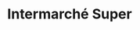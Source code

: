 ---
title: "Intermarché Super"
url: /saint-etienne-du-rouvray/intermarche-super/
shop: supermarché
---